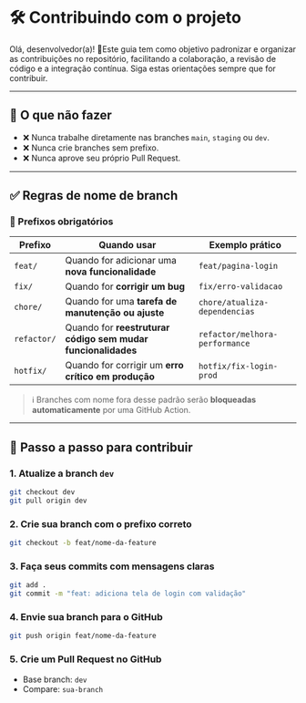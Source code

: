 # 🛠️ Contribuindo com o projeto

Olá, desenvolvedor(a)! 👋Este guia tem como objetivo padronizar e organizar as contribuições no repositório, facilitando a colaboração, a revisão de código e a integração contínua. Siga estas orientações sempre que for contribuir.

---

## 🚫 O que **não fazer**

- ❌ Nunca trabalhe diretamente nas branches `main`, `staging` ou `dev`.
- ❌ Nunca crie branches sem prefixo.
- ❌ Nunca aprove seu próprio Pull Request.

---

## ✅ Regras de nome de branch

### 🧾 Prefixos obrigatórios

| Prefixo     | Quando usar                                                  | Exemplo prático                |
| ----------- | ------------------------------------------------------------ | ------------------------------ |
| `feat/`     | Quando for adicionar uma **nova funcionalidade**             | `feat/pagina-login`            |
| `fix/`      | Quando for **corrigir um bug**                               | `fix/erro-validacao`           |
| `chore/`    | Quando for uma **tarefa de manutenção ou ajuste**            | `chore/atualiza-dependencias`  |
| `refactor/` | Quando for **reestruturar código sem mudar funcionalidades** | `refactor/melhora-performance` |
| `hotfix/`   | Quando for corrigir um **erro crítico em produção**          | `hotfix/fix-login-prod`        |

> ℹ️ Branches com nome fora desse padrão serão **bloqueadas automaticamente** por uma GitHub Action.

---

## 👣 Passo a passo para contribuir

### 1. Atualize a branch `dev`

```bash
git checkout dev
git pull origin dev
```

### 2. Crie sua branch com o prefixo correto

```bash
git checkout -b feat/nome-da-feature
```

### 3. Faça seus commits com mensagens claras

```bash
git add .
git commit -m "feat: adiciona tela de login com validação"
```

### 4. Envie sua branch para o GitHub

```bash
git push origin feat/nome-da-feature
```

### 5. Crie um Pull Request no GitHub

- Base branch: `dev`
- Compare: `sua-branch`
